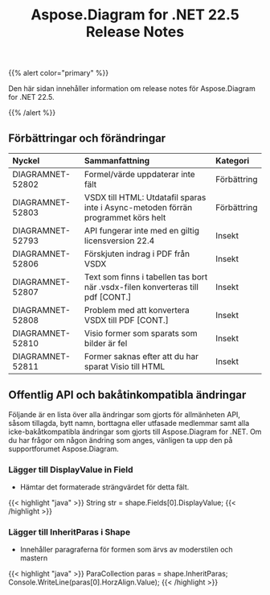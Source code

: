 ﻿---
title: Aspose.Diagram for .NET 22.5 Release Notes
type: docs
weight: 23
url: /sv/net/aspose-diagram-for-net-22-5-release-notes/
---
{{% alert color="primary" %}} 

Den här sidan innehåller information om release notes för Aspose.Diagram for .NET 22.5.

{{% /alert %}} 
## **Förbättringar och förändringar**

|**Nyckel**|**Sammanfattning**|**Kategori**|
|:- |:- |:- |
|DIAGRAMNET-52802|Formel/värde uppdaterar inte fält|Förbättring|
|DIAGRAMNET-52803|VSDX till HTML: Utdatafil sparas inte i Async-metoden förrän programmet körs helt|Förbättring|
|DIAGRAMNET-52793|API fungerar inte med en giltig licensversion 22.4|Insekt|
|DIAGRAMNET-52806|Förskjuten indrag i PDF från VSDX|Insekt|
|DIAGRAMNET-52807|Text som finns i tabellen tas bort när .vsdx-filen konverteras till pdf [CONT.]|Insekt|
|DIAGRAMNET-52808|Problem med att konvertera VSDX till PDF [CONT.]|Insekt|
|DIAGRAMNET-52810|Visio former som sparats som bilder är fel|Insekt|
|DIAGRAMNET-52811|Former saknas efter att du har sparat Visio till HTML|Insekt|

## **Offentlig API och bakåtinkompatibla ändringar**
Följande är en lista över alla ändringar som gjorts för allmänheten API, såsom tillagda, bytt namn, borttagna eller utfasade medlemmar samt alla icke-bakåtkompatibla ändringar som gjorts till Aspose.Diagram for .NET. Om du har frågor om någon ändring som anges, vänligen ta upp den på supportforumet Aspose.Diagram.
### **Lägger till DisplayValue in Field**
- Hämtar det formaterade strängvärdet för detta fält.

{{< highlight "java" >}}
String str = shape.Fields[0].DisplayValue;
{{< /highlight >}}

### **Lägger till InheritParas i Shape**
- Innehåller paragraferna för formen som ärvs av moderstilen och mastern

{{< highlight "java" >}}
ParaCollection paras = shape.InheritParas;
Console.WriteLine(paras[0].HorzAlign.Value);
{{< /highlight >}}
